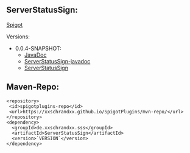 ## ServerStatusSign:
[Spigot](https://www.spigotmc.org/resources/serverstatussigns.73050/)

Versions:
  * 0.0.4-SNAPSHOT:
    * [JavaDoc](https://xxschrandxx.github.io/SpigotPlugins/ServerStatusSign/0.0.4-SNAPSHOT/apidocs/)
    * [ServerStatusSign-javadoc](https://xxschrandxx.github.io/SpigotPlugins/ServerStatusSign/0.0.4-SNAPSHOT/ServerStatusSign-0.0.4-SNAPSHOT-javadoc.jar)
    * [ServerStatusSign](https://xxschrandxx.github.io/SpigotPlugins/ServerStatusSign/0.0.4-SNAPSHOT/ServerStatusSign-0.0.4-SNAPSHOT.jar)
## Maven-Repo:
```
<repository>
 <id>spigotplugins-repo</id>
 <url>https://xxschrandxx.github.io/SpigotPlugins/mvn-repo/</url>
</repository>
<dependency>
  <groupId>de.xxschrandxx.sss</groupId>
  <artifactId>ServerStatusSign</artifactId>
  <version>`VERSION`</version>
</dependency>
```